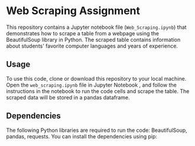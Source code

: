 # Web Scraping Assignment

This repository contains a Jupyter notebook file (`Web_Scraping.ipynb`) that demonstrates how to scrape a table from a webpage using the BeautifulSoup library in Python. 
The scraped table contains information about students' favorite computer languages and years of experience.

## Usage

To use this code, clone or download this repository to your local machine.
Open the `web_scraping.ipynb` file in Jupyter Notebook , and follow the instructions in the notebook to run the code cells and scrape the table. The scraped data will be stored in a pandas dataframe.

## Dependencies

The following Python libraries are required to run the code: BeautifulSoup, pandas, requests. You can install the dependencies using pip:

